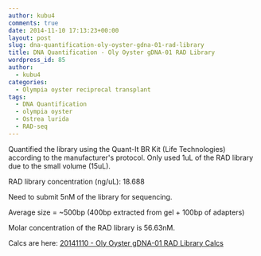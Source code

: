```yaml
---
author: kubu4
comments: true
date: 2014-11-10 17:13:23+00:00
layout: post
slug: dna-quantification-oly-oyster-gdna-01-rad-library
title: DNA Quantification - Oly Oyster gDNA-01 RAD Library
wordpress_id: 85
author:
  - kubu4
categories:
  - Olympia oyster reciprocal transplant
tags:
  - DNA Quantification
  - olympia oyster
  - Ostrea lurida
  - RAD-seq
---
```


Quantified the library using the Quant-It BR Kit (Life Technologies) according to the manufacturer's protocol. Only used 1uL of the RAD library due to the small volume (15uL).

RAD library concentration (ng/uL): 18.688

Need to submit 5nM of the library for sequencing.

Average size = ~500bp (400bp extracted from gel + 100bp of adapters)

Molar concentration of the RAD library is 56.63nM.

Calcs are here: [20141110 - Oly Oyster gDNA-01 RAD Library Calcs](https://docs.google.com/spreadsheets/d/13x43h_UrORasUZZPhPyCB0RIu0Kbjh3M1YBA_0Ee5dA/edit?usp=sharing)
